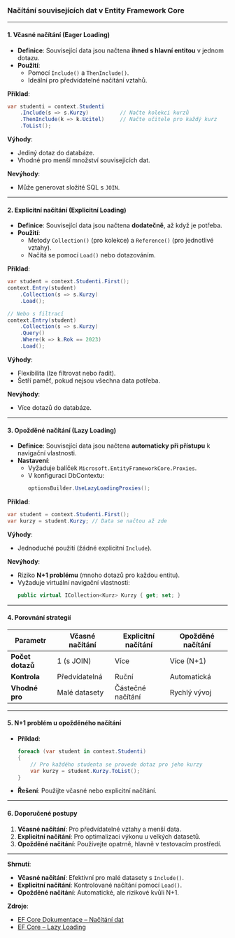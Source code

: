 
### Načítání souvisejících dat v Entity Framework Core

---

#### **1. Včasné načítání (Eager Loading)**  

- **Definice**: Související data jsou načtena **ihned s hlavní entitou** v jednom dotazu.  
- **Použití**:  
  - Pomocí `Include()` a `ThenInclude()`.  
  - Ideální pro předvídatelné načítání vztahů.  

**Příklad**:  
```csharp  
var studenti = context.Studenti  
    .Include(s => s.Kurzy)          // Načte kolekci kurzů  
    .ThenInclude(k => k.Ucitel)     // Načte učitele pro každý kurz  
    .ToList();  
```  

**Výhody**:  
- Jediný dotaz do databáze.  
- Vhodné pro menší množství souvisejících dat.  

**Nevýhody**:  
- Může generovat složité SQL s `JOIN`.  

---

#### **2. Explicitní načítání (Explicitní Loading)**  

- **Definice**: Související data jsou načtena **dodatečně**, až když je potřeba.  
- **Použití**:  
  - Metody `Collection()` (pro kolekce) a `Reference()` (pro jednotlivé vztahy).  
  - Načítá se pomocí `Load()` nebo dotazováním.  

**Příklad**:  
```csharp  
var student = context.Studenti.First();  
context.Entry(student)  
    .Collection(s => s.Kurzy)  
    .Load();  

// Nebo s filtrací  
context.Entry(student)  
    .Collection(s => s.Kurzy)  
    .Query()  
    .Where(k => k.Rok == 2023)  
    .Load();  
```  

**Výhody**:  
- Flexibilita (lze filtrovat nebo řadit).  
- Šetří paměť, pokud nejsou všechna data potřeba.  

**Nevýhody**:  
- Více dotazů do databáze.  

---

#### **3. Opožděné načítání (Lazy Loading)**  

- **Definice**: Související data jsou načtena **automaticky při přístupu** k navigační vlastnosti.  
- **Nastavení**:  
  - Vyžaduje balíček `Microsoft.EntityFrameworkCore.Proxies`.  
  - V konfiguraci DbContextu:  
    ```csharp  
    optionsBuilder.UseLazyLoadingProxies();  
    ```  

**Příklad**:  
```csharp  
var student = context.Studenti.First();  
var kurzy = student.Kurzy; // Data se načtou až zde  
```  

**Výhody**:  
- Jednoduché použití (žádné explicitní `Include`).  

**Nevýhody**:  
- Riziko **N+1 problému** (mnoho dotazů pro každou entitu).  
- Vyžaduje virtuální navigační vlastnosti:  
  ```csharp  
  public virtual ICollection<Kurz> Kurzy { get; set; }  
  ```  

---

#### **4. Porovnání strategií**  

| **Parametr**          | **Včasné načítání**       | **Explicitní načítání** | **Opožděné načítání** |  
|-----------------------|---------------------------|--------------------------|------------------------|  
| **Počet dotazů**      | 1 (s JOIN)               | Více                    | Více (N+1)            |  
| **Kontrola**          | Předvídatelná            | Ruční                   | Automatická            |  
| **Vhodné pro**        | Malé datasety           | Částečné načítání      | Rychlý vývoj           |  

---

#### **5. N+1 problém u opožděného načítání**  

- **Příklad**:  
  ```csharp  
  foreach (var student in context.Studenti)  
  {  
      // Pro každého studenta se provede dotaz pro jeho kurzy  
      var kurzy = student.Kurzy.ToList();  
  }  
  ```  
- **Řešení**: Použijte včasné nebo explicitní načítání.  

---

#### **6. Doporučené postupy**  

1. **Včasné načítání**: Pro předvídatelné vztahy a menší data.  
2. **Explicitní načítání**: Pro optimalizaci výkonu u velkých datasetů.  
3. **Opožděné načítání**: Používejte opatrně, hlavně v testovacím prostředí.  

---

**Shrnutí**:  
- **Včasné načítání**: Efektivní pro malé datasety s `Include()`.  
- **Explicitní načítání**: Kontrolované načítání pomocí `Load()`.  
- **Opožděné načítání**: Automatické, ale rizikové kvůli N+1.  

**Zdroje**:  
- [EF Core Dokumentace – Načítání dat](https://learn.microsoft.com/en-us/ef/core/querying/related-data)  
- [EF Core – Lazy Loading](https://learn.microsoft.com/en-us/ef/core/querying/related-data/lazy)
